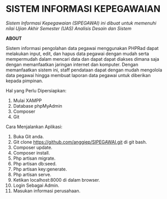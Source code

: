 # **SISTEM INFORMASI KEPEGAWAIAN**

_Sistem Informasi Kepegawaian (SIPEGAWAI) ini dibuat untuk memenuhi nilai Ujian Akhir Semester (UAS) Analisis Desain dan Sistem_


**ABOUT**

Sistem informasi pengolahan data pegawai menggunakan PHPRad dapat melakukan input, edit, dan hapus data pegawai dengan mudah serta mempermudah dalam mencari data dan dapat dapat diakses dimana saja dengan memanfaatkan jaringan internet dan komputer. Dengan memanfaatkan sistem ini, staff pendataan dapat dengan mudah mengolola data pegawai hingga membuat laporan data pegawai untuk diberikan kepada pimpinan.


Hal yang Perlu Dipersiapkan:
1.	Mulai XAMPP
2.	Database phpMyAdmin
3.	Composer
4.	Git

Cara Menjalankan Aplikasi:
1.	Buka Git anda.
2.	Git clone https://github.com/anggiep/SIPEGAWAI.git di git bash.
3.	Composer update.
4.	Composer install.
5.	Php artisan migrate.
6.	Php artisan db:seed.
7.	Php artisan key:generate.
8.	Php artisan serve.
9.	Ketikan localhost:8000 di dalam browser.
10.	Login Sebagai Admin.
11.	Masukan informasi perusahaan.
